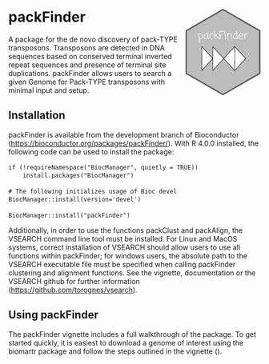 # packFinder <img src="inst/packFinder_hex.png" align="right" height="174" width="150" />

A package for the de novo discovery of pack-TYPE transposons. Transposons are detected in DNA sequences based on conserved terminal inverted repeat sequences and presence of terminal site duplications. packFinder allows users to search a given Genome for Pack-TYPE transposons with minimal input and setup.

## Installation
packFinder is available from the development branch of Bioconductor (https://bioconductor.org/packages/packFinder/). With R 4.0.0 installed, the following code can be used to install the package:
```
if (!requireNamespace("BiocManager", quietly = TRUE))
    install.packages("BiocManager")

# The following initializes usage of Bioc devel
BiocManager::install(version='devel')

BiocManager::install("packFinder")
```

Additionally, in order to use the functions packClust and packAlign, the VSEARCH command line tool must be installed. For Linux and MacOS systems, correct installation of VSEARCH should allow users to use all functions within packFinder; for windows users, the absolute path to the VSEARCH executable file must be specified when calling packFinder clustering and alignment functions. See the vignette, documentation or the VSEARCH github for further information (https://github.com/torognes/vsearch).

## Using packFinder
The packFinder vignette includes a full walkthrough of the package. To get started quickly, it is easiest to download a genome of interest using the biomartr package and follow the steps outlined in the vignette ().
